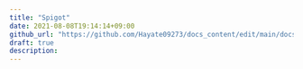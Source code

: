 ```yaml
---
title: "Spigot"
date: 2021-08-08T19:14:14+09:00
github_url: "https://github.com/Hayate09273/docs_content/edit/main/docs/Spigot/index.md"
draft: true
description:
---
```


